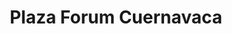 ---
title: "Plaza Forum Cuernavaca"
url: /cuernavaca/plaza-forum-cuernavaca/
shop: centro comercial
---